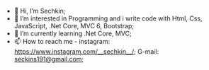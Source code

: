 - 👋 Hi, I’m Sechkin;
- 👀 I’m interested in Programming and i write code with Html, Css, JavaScript, .Net Core, MVC 6, Bootstrap;
- 🌱 I’m currently learning .Net Core, MVC;
- 📫 How to reach me - instagram: https://www.instagram.com/__sechkin__/; G-mail: seckins191@gmail.com;

<!---
s3chkin/s3chkin is a ✨ special ✨ repository because its `README.md` (this file) appears on your GitHub profile.
You can click the Preview link to take a look at your changes.
--->
